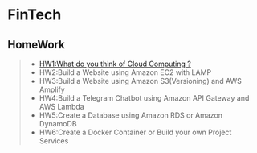 # FinTech
## HomeWork

> * [HW1:What do you think of Cloud Computing ?](https://github.com/Katrina00/FinTech/blob/main/HW1/HW1.md)
> * HW2:Build a Website using Amazon EC2 with LAMP
> * HW3:Build a Website using Amazon S3(Versioning) and AWS Amplify
> * HW4:Build a Telegram Chatbot using Amazon API Gateway and AWS Lambda
> * HW5:Create a Database using Amazon RDS or Amazon DynamoDB
> * HW6:Create a Docker Container or Build your own Project Services

## 

